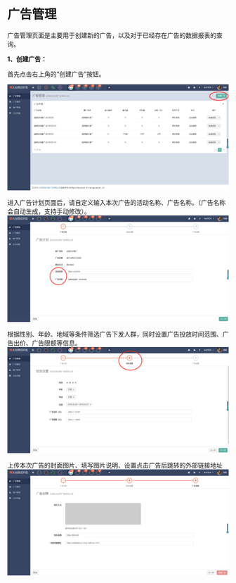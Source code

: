 # 广告管理

广告管理页面是主要用于创建新的广告，以及对于已经存在广告的数据报表的查询。

**1、创建广告：**

首先点击右上角的“创建广告”按钮。

![](/assets/1522043667%281%29.jpg)

进入广告计划页面后，请自定义输入本次广告的活动名称、广告名称。（广告名称会自动生成，支持手动修改）。![](/assets/1522043743%281%29.jpg)

根据性别、年龄、地域等条件筛选广告下发人群，同时设置广告投放时间范围、广告出价、广告限额等信息。![](/assets/1522043929%281%29.jpg)

上传本次广告的封面图片、填写图片说明、设置点击广告后跳转的外部链接地址![](/assets/1522044808%281%29.jpg)

